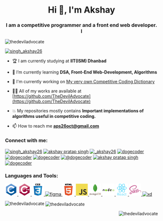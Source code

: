 <h1 align="center">Hi 👋, I'm Akshay</h1>
<h3 align="center">I am a competitive programmer and a front end web developer. I</h3>

<p align="left"> <img src="https://komarev.com/ghpvc/?username=thedeviladvocate&label=Profile%20views&color=0e75b6&style=flat" alt="thedeviladvocate" /> </p>

<p align="left"> <a href="https://twitter.com/singh_akshay26" target="blank"><img src="https://img.shields.io/twitter/follow/singh_akshay26?logo=twitter&style=for-the-badge" alt="singh_akshay26" /></a> </p>

- 🏆 I am currently studying at **IIT(ISM) Dhanbad**

- 🌱 I’m currently learning **DSA, Front-End Web-Development, Algorithms**

- 🚀 I'm currently working on [My very own Competitive Coding Dictionary](https://github.com/TheDevilAdvocate/Competetive-Coding-Dictionary)

- 👨‍💻 All of my works are available at [https://github.com/TheDevilAdvocate](https://github.com/TheDevilAdvocate)

- 💥 My repositories mostly contains **Important implementations of algorithms useful in competitive coding.**

- 📫 How to reach me **aps26oct@gmail.com**

<h3 align="left">Connect with me:</h3>
<p align="left">
<a href="https://twitter.com/singh_akshay26" target="blank"><img align="center" src="https://raw.githubusercontent.com/rahuldkjain/github-profile-readme-generator/master/src/images/icons/Social/twitter.svg" alt="singh_akshay26" height="30" width="40" /></a>
<a href="https://www.linkedin.com/in/akshay-pratap-singh-544167204/" target="blank"><img align="center" src="https://raw.githubusercontent.com/rahuldkjain/github-profile-readme-generator/master/src/images/icons/Social/linked-in-alt.svg" alt="akshay pratap singh" height="30" width="40" /></a>
<a href="https://instagram.com/_akshay26" target="blank"><img align="center" src="https://raw.githubusercontent.com/rahuldkjain/github-profile-readme-generator/master/src/images/icons/Social/instagram.svg" alt="_akshay26" height="30" width="40" /></a>
<a href="https://www.codechef.com/users/dogecoder" target="blank"><img align="center" src="https://cdn.jsdelivr.net/npm/simple-icons@3.1.0/icons/codechef.svg" alt="dogecoder" height="30" width="40" /></a>
<a href="https://www.hackerrank.com/dogecoder" target="blank"><img align="center" src="https://raw.githubusercontent.com/rahuldkjain/github-profile-readme-generator/master/src/images/icons/Social/hackerrank.svg" alt="dogecoder" height="30" width="40" /></a>
<a href="https://codeforces.com/profile/DogeCoder" target="blank"><img align="center" src="https://cdn.jsdelivr.net/npm/simple-icons@3.0.1/icons/codeforces.svg" alt="dogecoder" height="30" width="40" /></a>
<a href="https://www.hackerearth.com/@DogeCoder" target="blank"><img align="center" src="https://raw.githubusercontent.com/rahuldkjain/github-profile-readme-generator/master/src/images/icons/Social/hackerearth.svg" alt="@dogecoder" height="30" width="40" /></a>
<a href="https://auth.geeksforgeeks.org/user/akshayps1972/practice/" target="blank"><img align="center" src="https://raw.githubusercontent.com/rahuldkjain/github-profile-readme-generator/master/src/images/icons/Social/geeks-for-geeks.svg" alt="akshay pratap singh" height="30" width="40" /></a>
<a href="https://www.topcoder.com/members/Dogecoder" target="blank"><img align="center" src="https://cdn.jsdelivr.net/npm/simple-icons@3.0.1/icons/topcoder.svg" alt="dogecoder" height="30" width="40" /></a>
</p>

<h3 align="left">Languages and Tools:</h3>
<p align="left"> <a href="https://www.cprogramming.com/" target="_blank"> <img src="https://raw.githubusercontent.com/devicons/devicon/master/icons/c/c-original.svg" alt="c" width="40" height="40"/> </a> <a href="https://www.w3schools.com/cpp/" target="_blank"> <img src="https://raw.githubusercontent.com/devicons/devicon/master/icons/cplusplus/cplusplus-original.svg" alt="cplusplus" width="40" height="40"/> </a> <a href="https://www.w3schools.com/css/" target="_blank"> <img src="https://raw.githubusercontent.com/devicons/devicon/master/icons/css3/css3-original-wordmark.svg" alt="css3" width="40" height="40"/> </a> <a href="https://www.figma.com/" target="_blank"> <img src="https://www.vectorlogo.zone/logos/figma/figma-icon.svg" alt="figma" width="40" height="40"/> </a> <a href="https://www.w3.org/html/" target="_blank"> <img src="https://raw.githubusercontent.com/devicons/devicon/master/icons/html5/html5-original-wordmark.svg" alt="html5" width="40" height="40"/> </a> <a href="https://developer.mozilla.org/en-US/docs/Web/JavaScript" target="_blank"> <img src="https://raw.githubusercontent.com/devicons/devicon/master/icons/javascript/javascript-original.svg" alt="javascript" width="40" height="40"/> </a> <a href="https://www.mongodb.com/" target="_blank"> <img src="https://raw.githubusercontent.com/devicons/devicon/master/icons/mongodb/mongodb-original-wordmark.svg" alt="mongodb" width="40" height="40"/> </a> <a href="https://nodejs.org" target="_blank"> <img src="https://raw.githubusercontent.com/devicons/devicon/master/icons/nodejs/nodejs-original-wordmark.svg" alt="nodejs" width="40" height="40"/> </a> <a href="https://reactjs.org/" target="_blank"> <img src="https://raw.githubusercontent.com/devicons/devicon/master/icons/react/react-original-wordmark.svg" alt="react" width="40" height="40"/> </a> <a href="https://sass-lang.com" target="_blank"> <img src="https://raw.githubusercontent.com/devicons/devicon/master/icons/sass/sass-original.svg" alt="sass" width="40" height="40"/> </a> <a href="https://www.adobe.com/products/xd.html" target="_blank"> <img src="https://cdn.worldvectorlogo.com/logos/adobe-xd.svg" alt="xd" width="40" height="40"/> </a> </p>

<p><img align="left" src="https://github-readme-stats.vercel.app/api/top-langs?username=thedeviladvocate&show_icons=true&locale=en&layout=compact" alt="thedeviladvocate" />

&nbsp;<img align="center" src="https://github-readme-stats.vercel.app/api?username=thedeviladvocate&show_icons=true&locale=en" alt="thedeviladvocate" />

<img align="right" src="https://github-readme-streak-stats.herokuapp.com/?user=thedeviladvocate&" alt="thedeviladvocate" /></p>
